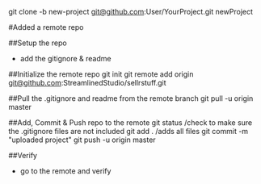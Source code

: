git clone -b new-project git@github.com:User/YourProject.git newProject



#Added a remote repo

##Setup the repo
-	add the gitignore & readme

##Initialize the remote repo
	git init
	git remote add origin git@github.com:StreamlinedStudio/sellrstuff.git


##Pull the .gitignore and readme from the remote branch
	git pull -u origin master


##Add, Commit & Push repo to the remote
	git status /check to make sure the .gitignore files are not included 
	git add .  /adds all files 
	git commit -m "uploaded project"
	git push -u origin master

##Verify
-	go to the remote and verify